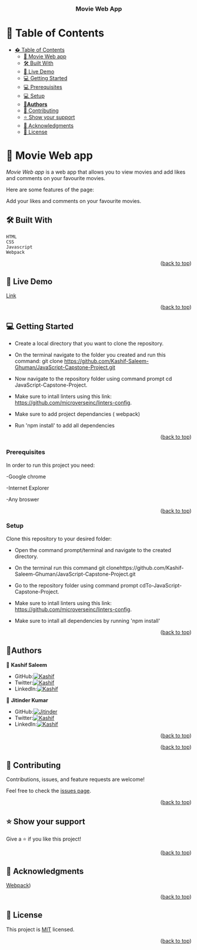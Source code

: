 <a name="readme-top"></a>

<div align="center">
  <h3><b>Movie Web App</b></h3>
</div>
<a name="readme-top"></a>

# 📗 Table of Contents

- [� Table of Contents](#-table-of-contents)
  - [🎥 Movie Web app](#about-project)
  - [🛠 Built With ](#-built-with-)
  - [🚀 Live Demo ](#-live-demo-)
  - [💻 Getting Started ](#-getting-started-)
  - [💻 Prerequisites](#prerequisites)
  - [💻 Setup](#setup)
  - [👤**Authors** ](#authors-)
  - [🤝 Contributing ](#-contributing-)
  - [⭐️ Show your support ](#️-show-your-support-)
  - [🙏 Acknowledgments ](#-acknowledgments-)
  - [📝 License ](#-license-)

# 🎥 Movie Web app<a name="about-project"></a>

*Movie Web app* is a web app that allows you to view movies and add likes and comments on your favourite movies. 

Here are some features of the page:

Add your likes and comments on your favourite movies.


## 🛠 Built With <a name="built-with"></a>
    HTML
    CSS
    Javascript
    Webpack


<p align="right">(<a href="#readme-top">back to top</a>)</p>


## 🚀 Live Demo <a name="live-demo"></a>

[Link](https://movflx-app.netlify.app/)

<p align="right">(<a href="#readme-top">back to top</a>)</p>


## 💻 Getting Started <a name="getting-started"></a>

- Create a local directory that you want to clone the repository.

- On the terminal navigate to the folder you created and run this command: git clone https://github.com/Kashif-Saleem-Ghuman/JavaScript-Capstone-Project.git

- Now navigate to the repository folder using command prompt cd JavaScript-Capstone-Project.

- Make sure to intall linters using this link: https://github.com/microverseinc/linters-config.

- Make sure to add project dependancies ( webpack)

- Run 'npm install' to add all dependencies 

<p align="right">(<a href="#readme-top">back to top</a>)</p>

### Prerequisites

In order to run this project you need:

-Google chrome

-Internet Explorer

-Any broswer


<p align="right">(<a href="#readme-top">back to top</a>)</p>

### Setup

Clone this repository to your desired folder:

- Open the command prompt/terminal and navigate to the created directory.

- On the terminal run this command git clonehttps://github.com/Kashif-Saleem-Ghuman/JavaScript-Capstone-Project.git

- Go to the repository folder using command prompt cdTo-JavaScript-Capstone-Project.


- Make sure to intall linters using this link: https://github.com/microverseinc/linters-config.

- Make sure to intall all dependencies by running 'npm install'


<p align="right">(<a href="#readme-top">back to top</a>)</p>

## 👤**Authors** <a name="authors"></a>
👤 **Kashif Saleem**

- GitHub:[![Kashif](https://img.shields.io/badge/-Kashif-white?logo=GitHub&logoColor=181717&style=plastic)](https://github.com/Kashif-Saleem-Ghuman)
- Twitter:[![Kashif](https://img.shields.io/badge/-Kashif-blue?logo=Twitter&logoColor=skyBlue&style=plastic)](https://twitter.com/Kashif14Saleem)
- LinkedIn:[![Kashif](https://img.shields.io/badge/-Kashif-white?logo=LinkedIn&logoColor=181717&style=plastic)](https://www.linkedin.com/in/kashifsaleemghuman/)

👤 **Jitinder Kumar**

- GitHub:[![Jitinder](https://img.shields.io/badge/-Jitinder-white?logo=GitHub&logoColor=181717&style=plastic)](/)
- Twitter:[![Kashif](https://img.shields.io/badge/-Jitinder-blue?logo=Twitter&logoColor=skyBlue&style=plastic)](/)
- LinkedIn:[![Kashif](https://img.shields.io/badge/-Jitinder-white?logo=LinkedIn&logoColor=181717&style=plastic)](/)

<p align="right">(<a href="#readme-top">back to top</a>)</p>

<p align="right">(<a href="#readme-top">back to top</a>)</p>

## 🤝 Contributing <a name="contributing"></a>

Contributions, issues, and feature requests are welcome!

Feel free to check the [issues page](https://github.com/Kashif-Saleem-Ghuman/JavaScript-Capstone-Project/issues).

<p align="right">(<a href="#readme-top">back to top</a>)</p>

## ⭐️ Show your support <a name="support"></a>

Give a ⭐️ if you like this project!

<p align="right">(<a href="#readme-top">back to top</a>)</p>

## 🙏 Acknowledgments <a name="acknowledgements"></a>

[Webpack](https://webpack.js.org/))

<p align="right">(<a href="#readme-top">back to top</a>)</p>

## 📝 License <a name="license"></a>

This project is [MIT](https://github.com/Kashif-Saleem-Ghuman/JavaScript-Capstone-Project/blob/dev/LICENSE) licensed.

<p align="right">(<a href="#readme-top">back to top</a>)</p>

